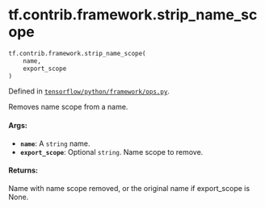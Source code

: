 <div itemscope itemtype="http://developers.google.com/ReferenceObject">
<meta itemprop="name" content="tf.contrib.framework.strip_name_scope" />
</div>

# tf.contrib.framework.strip_name_scope

``` python
tf.contrib.framework.strip_name_scope(
    name,
    export_scope
)
```



Defined in [`tensorflow/python/framework/ops.py`](https://www.tensorflow.org/code/tensorflow/python/framework/ops.py).

Removes name scope from a name.

#### Args:

* <b>`name`</b>: A `string` name.
* <b>`export_scope`</b>: Optional `string`. Name scope to remove.


#### Returns:

Name with name scope removed, or the original name if export_scope
is None.